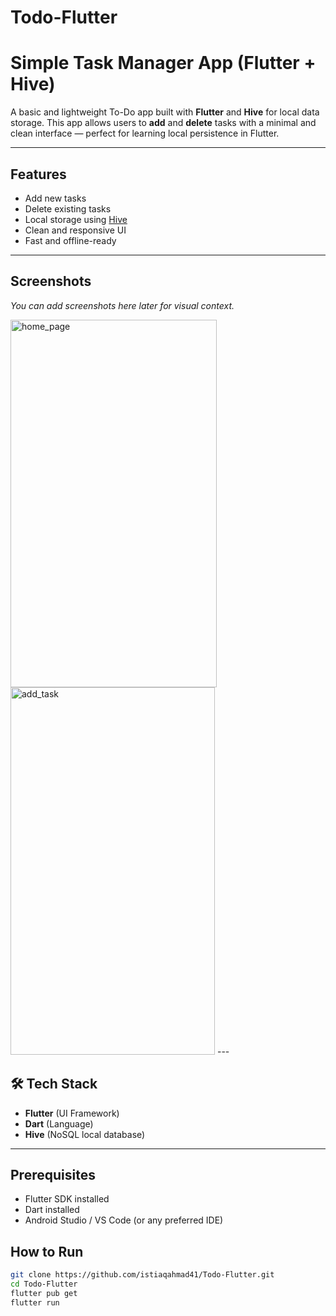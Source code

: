 # Todo-Flutter

# Simple Task Manager App (Flutter + Hive)

A basic and lightweight To-Do app built with **Flutter** and **Hive** for local data storage. This app allows users to **add** and **delete** tasks with a minimal and clean interface — perfect for learning local persistence in Flutter.

---

## Features

-  Add new tasks
-  Delete existing tasks
-  Local storage using [Hive](https://pub.dev/packages/hive)
-  Clean and responsive UI
-  Fast and offline-ready

---

## Screenshots

<!-- Add your screenshots in an `assets/screenshots/` folder and link them like this: -->


_You can add screenshots here later for visual context._


<img width="330" height="588" alt="home_page" src="https://github.com/user-attachments/assets/d00eec9d-eff8-43ab-990f-b46831dd50c9" />

<img width="327" height="588" alt="add_task" src="https://github.com/user-attachments/assets/f9094652-aa54-47a8-9dfc-0eab205ced3a" />
---

## 🛠️ Tech Stack

- **Flutter** (UI Framework)
- **Dart** (Language)
- **Hive** (NoSQL local database)

---

## Prerequisites

- Flutter SDK installed
- Dart installed
- Android Studio / VS Code (or any preferred IDE)

## How to Run

```bash
git clone https://github.com/istiaqahmad41/Todo-Flutter.git
cd Todo-Flutter
flutter pub get
flutter run
